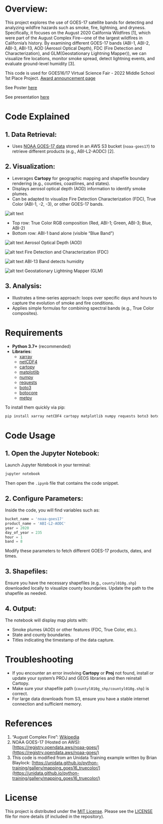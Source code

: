
# Overview:
This project explores the use of GOES-17 satellite bands for detecting and analyzing wildfire hazards such as smoke, fire, lightning, and dryness. Specifically, it focuses on the August 2020 California Wildfires [1], which were part of the August Complex Fire—one of the largest wildfires in California’s history. By examining different GOES-17 bands (ABI-1, ABI-2, ABI-3, ABI-13, AOD (Aerosol Optical Depth), FDC (Fire Detection and Characterization), and GLM(Geostationary Lightning Mapper)), we can visualize fire locations, monitor smoke spread, detect lightning events, and evaluate ground-level humidity [3].

This code is used for GOES16/17 Virtual Science Fair - 2022 Middle School 1st Place Project. [Award announcement page](https://cimss.ssec.wisc.edu/education/goesr/1stPlace2022.html)

See Poster [here](MiddleSchool-VSF_EricSun_SeanJiang_Poster.pdf)

See presentation [here](https://youtu.be/y3VNeUSRuiM?si=xi6uQvIPewiQX9-N)

# Code Explained
## 1. **Data Retrieval**:  
   - Uses [NOAA GOES-17 data](https://registry.opendata.aws/noaa-goes/) stored in an AWS S3 bucket (`noaa-goes17`) to retrieve different products (e.g., ABI-L2-AODC) [2].


## 2. **Visualization**:  
   - Leverages **Cartopy** for geographic mapping and shapefile boundary rendering (e.g., counties, coastlines, and states).
   - Displays aerosol optical depth (AOD) information to identify smoke plumes.
   - Can be adapted to visualize Fire Detection Characterization (FDC), True Color (ABI-1, -2, -3), or other GOES-17 bands.

![alt text](demo_images/image.png)
- Top row: True Color RGB composition (Red,
ABI-1; Green, ABI-3; Blue, ABI-2)
- Bottom row: ABI-1 band alone (visible “Blue Band”)

![alt text](demo_images/image-1.png)
Aerosol Optical Depth (AOD)

![alt text](demo_images/image-2.png)
Fire Detection and Characterization (FDC)

![alt text](demo_images/image-3.png)
ABI-13 Band detects humidity

![alt text](demo_images/image-4.png)
Geostationary Lightning Mapper (GLM)


## 3. **Analysis**:  
   - Illustrates a time-series approach: loops over specific days and hours to capture the evolution of smoke and fire conditions.
   - Applies simple formulas for combining spectral bands (e.g., True Color composites).

# Requirements

- **Python 3.7+** (recommended)  
- **Libraries**:
  - [xarray](https://docs.xarray.dev/en/stable/)
  - [netCDF4](https://unidata.github.io/netcdf4-python/)
  - [cartopy](https://scitools.org.uk/cartopy/docs/latest/)
  - [matplotlib](https://matplotlib.org/)
  - [numpy](https://numpy.org/)
  - [requests](https://pypi.org/project/requests/)
  - [boto3](https://boto3.amazonaws.com/v1/documentation/api/latest/index.html)
  - [botocore](https://pypi.org/project/botocore/)
  - [metpy](https://unidata.github.io/MetPy/latest/)

To install them quickly via pip:
```bash
pip install xarray netCDF4 cartopy matplotlib numpy requests boto3 botocore metpy
``` 
 
# Code Usage
## 1. **Open the Jupyter Notebook**:  
   Launch Jupyter Notebook in your terminal:
   ```bash
   jupyter notebook
   ```
   Then open the `.ipynb` file that contains the code snippet.

## 2. **Configure Parameters**:  
   Inside the code, you will find variables such as:
   ```python
   bucket_name = 'noaa-goes17'
   product_name = 'ABI-L2-AODC'
   year = 2020
   day_of_year = 235
   hour = 1
   band = 8
   ```
   Modify these parameters to fetch different GOES-17 products, dates, and times.

## 3. **Shapefiles**:  
   Ensure you have the necessary shapefiles (e.g., `countyl010g.shp`) downloaded locally to visualize county boundaries. Update the path to the shapefile as needed.

## 4. **Output**:  
   The notebook will display map plots with:
   - Smoke plumes (AOD) or other features (FDC, True Color, etc.).
   - State and county boundaries.
   - Titles indicating the timestamp of the data capture.

# Troubleshooting
- If you encounter an error involving **Cartopy** or **Proj** not found, install or update your system’s PROJ and GEOS libraries and then reinstall Cartopy.
- Make sure your shapefile path (`countyl010g_shp/countyl010g.shp`) is correct.  
- For large data downloads from S3, ensure you have a stable internet connection and sufficient memory.

# References

1. “August Complex Fire”:
    [Wikipedia](https://en.m.wikipedia.org/wiki/August_2020_California_lightning_wildfires)
2. NOAA GOES-17 (Hosted on AWS):  
   [https://registry.opendata.aws/noaa-goes/](https://registry.opendata.aws/noaa-goes/)
3. This code is modified from an Unidata Training example written by Brian Blaylock:
    [https://unidata.github.io/python-training/gallery/mapping_goes16_truecolor/](https://unidata.github.io/python-training/gallery/mapping_goes16_truecolor/)

# License

This project is distributed under the [MIT License](https://opensource.org/licenses/MIT). Please see the [LICENSE](LICENSE) file for more details (if included in the repository).
